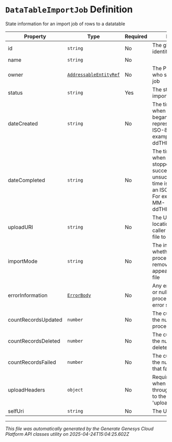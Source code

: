 # `DataTableImportJob` Definition

State information for an import job of rows to a datatable

| Property | Type | Required | Description |
|----------|------|----------|-------------|
| id | `string` | No | The globally unique identifier for the object. |
| name | `string` | No |  |
| owner | [`AddressableEntityRef`](addressableentityref-definition.md) | No | The PureCloud user who started the import job |
| status | `string` | Yes | The status of the import job |
| dateCreated | `string` | No | The timestamp of when the import began. Date time is represented as an ISO-8601 string. For example: yyyy-MM-ddTHH:mm:ss[.mmm]Z |
| dateCompleted | `string` | No | The timestamp of when the import stopped (either successfully or unsuccessfully). Date time is represented as an ISO-8601 string. For example: yyyy-MM-ddTHH:mm:ss[.mmm]Z |
| uploadURI | `string` | No | The URL of the location at which the caller can upload the file to be imported |
| importMode | `string` | No | The indication of whether the processing should remove rows that don't appear in the import file |
| errorInformation | [`ErrorBody`](errorbody-definition.md) | No | Any error information, or null of the processing is not in an error state |
| countRecordsUpdated | `number` | No | The current count of the number of records processed |
| countRecordsDeleted | `number` | No | The current count of the number of records deleted |
| countRecordsFailed | `number` | No | The current count of the number of records that failed to import |
| uploadHeaders | `object` | No | Required headers when uploading a file through PUT request to the URL in the 'uploadURI' field |
| selfUri | `string` | No | The URI for this object |

---

*This file was automatically generated by the Generate Genesys Cloud Platform API classes utility on 2025-04-24T15:04:25.602Z*